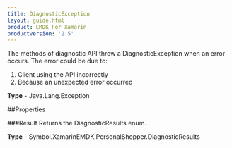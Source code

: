 ```yaml
---
title: DiagnosticException
layout: guide.html 
product: EMDK For Xamarin 
productversion: '2.5' 
---
```

The methods of diagnostic API throw a DiagnosticException when an error occurs. The error could be due to:
1. Client using the API incorrectly
2. Because an unexpected error occurred

**Type** - Java.Lang.Exception

##Properties

###Result
Returns the DiagnosticResults enum.

**Type** - Symbol.XamarinEMDK.PersonalShopper.DiagnosticResults



